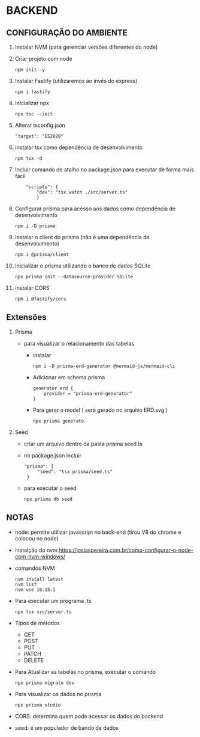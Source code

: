 # BACKEND

## CONFIGURAÇÃO DO AMBIENTE

1. Instalar NVM (para gerenciar versões diferentes do node)
2. Criar projeto com node

   ```
   npm init -y
   ```

3. Instalar Fastify (utilizaremos ao invés do express)

   ```
   npm i fastify
   ```

4. Inicializar npx

   ```
   npx tsc --init
   ```

5. Alterar tsconfig.json

   ```
   "target": "ES2020"
   ```

6. Instalar tsx como dependência de desenvolvimento

   ```
   npm tsx -d
   ```

7. Incluir comando de atalho no package.json para executar de forma mais fácil

   ```
       "scripts": {
           "dev": "tsx watch ./src/server.ts"
           }
   ```

8. Configurar prisma para acesso aos dados como dependência de desenvolvimento

   ```
   npm i -D prisma
   ```

9. Instalar o client do prisma (não é uma dependência de desenvolvimento)

   ```
   npm i @prisma/client
   ```

10. Inicializar o prisma utilizando o banco de dados SQLite

    ```
    npx prisma init --datasource-provider SQLite
    ```

11. Instalar CORS
    ```
    npm i @fastify/cors
    ```

## Extensões

1. Prisma

   - para visualizar o relacionamento das tabelas

     - instalar

       ```
       npm i -D prisma-erd-generator @mermaid-js/mermaid-cli
       ```

     - Adicionar em schema.prisma
       ```
       generator erd {
           provider = "prisma-erd-generator"
       }
       ```
     - Para gerar o model ( será gerado no arquivo ERD.svg )
       ```
       npx prisma generate
       ```

2. Seed

   - criar um arquivo dentro da pasta prisma seed.ts

   - no package.json incluir

     ```
     "prisma": {
          "seed": "tsx prisma/seed.ts"
      }
     ```

   - para executar o seed
     ```
     npx prisma db seed
     ```

## NOTAS

- node: permite utilizar javascript no back-end (tirou V8 do chrome e colocou no node)
- instalção do nvm https://josiaspereira.com.br/como-configurar-o-node-com-nvm-windows/
- comandos NVM

  ```
  nvm install latest
  nvm list
  nvm use 16.15.1
  ```

- Para executar um programa .ts

  ```
  npx tsx src/server.ts
  ```

- Tipos de métodos

  - GET
  - POST
  - PUT
  - PATCH
  - DELETE

- Para Atualizar as tabelas no prisma, executar o comando

  ```
  npx prisma migrate dev
  ```

- Para visualizar os dados no prisma

  ```
  npx prisma studio
  ```

- CORS: determina quem pode acessar os dados do backend

- seed: é um populador de bando de dados
